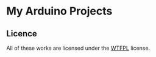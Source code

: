 # My Arduino Projects

## Licence
All of these works are licensed under the [WTFPL](http://www.wtfpl.net/) license.
